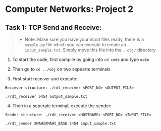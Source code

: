 # Computer Networks: Project 2

## Task 1: TCP Send and Receive: 

> - Note: Make sure you have your input files ready, there is a `sample.py` file which you can execute to create an `input_sample.txt`. Simply move this file into the `..obj/` directory

1. To start the code, first compile by going into `cd code` and type `make`

2. Then go to `cd ../obj` on two sepearte terminals

3. First start receiver and execute: 
```
Reciever structure: ./rdt_receiver <PORT_NO> <OUTPUT_FILE>

./rdt_receiver 5454 output_sample.txt
```

4. Then in a seperate terminal, execute the sender: 
```
Sender structure: ./rdt_receiver <HOSTNAME> <PORT_NO> <INPUT_FILE>

./rdt_sender $MAHIAMAHI_BASE 5454 input_sample.txt
```